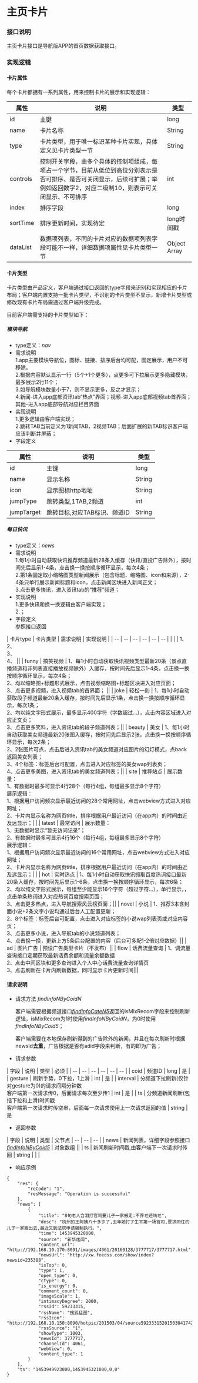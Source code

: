 # 主页卡片

### **接口说明**  

主页卡片接口是导航版APP的首页数据获取接口。

### **实现逻辑**
#### 卡片属性
每个卡片都拥有一系列属性，用来控制卡片的展示和实现逻辑：

| 属性 | 说明 | 类型 |
| -- | -- | -- |
| id | 主键 | long |
| name | 卡片名称 | String |
| type | 卡片类型，用于唯一标识某种卡片实现，具体定义见卡片类型一节 | String |
| controls | 控制开关字段，由多个具体的控制项组成，每项占一个字节，目前从低位到高位分别表示是否可排序、是否可关闭显示，后续可扩展；举例如返回数字2，对应二级制10，则表示可关闭显示、不可排序 | int |
| index | 排序字段 | long |
| sortTime | 排序更新时间，实现待定 | long时间戳 |
| dataList | 数据项列表，不同的卡片对应的数据项列表字段可能不一样，详细数据项属性见卡片类型一节 | Object Array |
#### 卡片类型
卡片类型由产品定义，客户端通过接口返回的type字段来识别和实现相应的卡片布局；客户端内置支持一批卡片类型，不识别的卡片类型不显示，新增卡片类型或修改现有卡片布局需通过客户端升级完成。

目前客户端需支持的卡片类型如下：
##### 模块导航
* type定义：*nav*
* 需求说明  
  1.app主要模块导航位，图标、链接、排序后台均可配，固定展示，用户不可移除。  
  2.根据内容默认显示一行（5个+1个更多），点更多可下拉展示更多隐藏模块，最多展示2行11个；  
  3.如导航模块数量小于7，则不显示更多，反之才显示；  
  4.新闻-进入app底部资讯tab“热点”界面；视频-进入app底部视频tab首界面；其他-进入app底部导航对应栏目界面
* 实现说明  
  1.更多逻辑由客户端实现；  
  2.跳转TAB当前定义为1新闻TAB，2视频TAB；后面扩展的新TAB标识客户端应该判断并屏蔽；
* 字段定义

| 属性 | 说明 | 类型 |
| -- | -- | -- |
| id | 主键 | long |
| name | 显示名称 | String |
| icon | 显示图标http地址 | String |
| jumpType | 跳转类型,1TAB,2频道 | int |
| jumpTarget | 跳转目标,对应TAB标识、频道ID | String |
##### 每日快讯
* type定义：*news*
* 需求说明  
  1.每1小时自动获取快讯推荐频道最新28条入缓存（快讯/直投广告除外），按时间先后显示1-4条，点击换一换按顺序循环显示，每次4条；  
  2.第1条固定取小缩略图类型新闻展示（包含标题、缩略图、icon和来源），2-4条只单行展示新闻标题和icon，点击新闻区块进入新闻正文；  
  3.点击更多快讯，进入资讯tab的“推荐”频道；  
* 实现说明  
  1.更多快讯和换一换逻辑由客户端实现；  
  2.；
* 字段定义  
参照接口返回

| 卡片type | 卡片类型 | 需求说明 | 实现说明 |
| -- | -- | -- | -- | -- | -- |
|  |  | 1、<br>2、<br>3、<br>4、 ||
| funny | 搞笑视频 | 1、每1小时自动获取快讯视频类型最新20条（景点直播频道和非列表直接播放视频除外）入缓存，按时间先后显示1-4条，点击换一换按顺序循环显示，每次4条；<br>2、均以缩略图+标题形式展示，点击视频缩略图+标题区块进入对应页面；<br>3、点击更多视频，进入视频tab的首界面； ||
| joke | 轻松一刻 | 1、每1小时自动获取段子频道最新20条入缓存，按时间先后显示1条，点击换一换按顺序循环显示，每次1条；<br>2、均以纯文字形式展示，最多显示400字符（字数超过...），点击内容区域进入对应正文页；<br>3、点击更多笑料，进入资讯tab的段子频道列表；||
| beauty | 美女 | 1、每1小时自动获取美女频道最新20张图入缓存，按时间先后显示2张，点击换一换按顺序循环显示，每次2条；<br>2、2张图片可点，点击后进入资讯tab的美女频道对应图片的幻灯模式，点back返回美女列表；<br>3、4个标签：标签后台可配置，点击进入对应标签的美女wap列表页；<br>4、点击更多美图，进入资讯tab的美女频道列表；||
| site | 推荐站点 | 展示数量：<br>1、有数据时最多可显示4行28个（每行4组，每组最多显示8个字符）<br>展示逻辑：<br>1、根据用户访问频次显示最近访问的28个常用网址，点击webview方式进入对应网址；<br>2、卡片内显示名称为网页title，排序根据用户最近访问（在app内）的时间由近及远显示；| |
| latest | 最常访问 | 展示数量：<br>1、无数据时显示“暂无访问记录”；<br>2、有数据时最多可显示4行16个（每行4组，每组最多显示8个字符）<br>展示逻辑：<br>1、根据用户访问频次显示最近访问的16个常用网址，点击webview方式进入对应网址；<br>2、卡片内显示名称为网页title，排序根据用户最近访问（在app内）的时间由近及远显示；| |
| hot | 实时热点 | 1、每1小时自动获取快讯抓取百度热词接口最新20条入缓存，按时间先后显示1-6条，点击换一换按顺序循环显示，每次6条；<br>2、均以纯文字形式展示，每组至少能显示16个字符（超过字符...），单行显示，，点击单条热词进入对应热词百度搜索页面；<br>3、点击更多热点，进入导航搜索风云榜页面；||
| novel | 小说 | 1、推荐3本含封面小说+2条文字小说均通过后台人工配置更新；<br>2、8个标签：标签后台可配置，点击进入对应标签的小说wap列表页或对应内容页；<br>3、点击更多小说，进入导航tab的小说频道列表；<br>4、点击换一换，更新上方5条后台配置的内容（后台可多配1-2倍对应数据）||
| ad | 图片广告 | 预设广告类型卡片（不发布）||
| flow | 话费流量查询 | 1、调流量查询接口定期获取最新话费余额和流量余额数据<br>2、点击中间区块和更多查询进入个人中心话费流量查询详情页<br>3、点击刷新在卡片内刷新数据，同时显示卡片更新时间|||

   
#### **请求说明**

* 请求方法 *findInfoNByCoidN*

    客户端需要根据频道接口[*findInfoCateN5*](findInfoCateN5.html)返回的isMixRecom字段来控制刷新逻辑，isMixRecom为1时使用*findInfoNByCoidN*，为0时使用*findInfoNByCoid5*；
    
    客户端需要在本地保存刷新得到的广告除外的新闻，并且在每次刷新时根据newsId**去重**，广告根据是否有adid字段来判断，有的即为广告；

* 请求参数

| 字段 | 说明 | 类型 | 必须 |
| -- | -- | -- | -- | -- | -- |
| coid | 频道ID | long | 是 |
| gesture | 刷新手势，0下拉，1上滑 | int | 是 |
| interval | 分频道下拉刷新(仅针对gesture为0)的请求间隔分钟数<br>客户端第一次请求传0，后面请求每次至少传1 | int  | 是 | 
| ts | 分频道新闻刷新(包括下拉和上滑)时间戳<br>客户端第一次请求时传空串，后面每一次请求使用上一次请求返回的值 | string | 是

* 返回参数

| 字段 | 说明 | 类型 | 父节点
| -- | -- | -- |
| news | 新闻列表，详细字段参照接口[*findInfoNByCoid5*](findInfoNByCoid5.html) | 对象数组 ||
| ts | 新闻刷新时间戳,由客户端下一次请求时传回 | string | | |

* 响应示例

```
{
    "res": {
        "reCode": "1", 
        "resMessage": "Operation is successful"
    }, 
    "news": [
        {
            "title": "8旬老人含泪打官司要儿子一家搬走:不养老还啃老", 
            "desc": "杭州的王阿姨八十多岁了,去年她打了生平第一场官司,要求同住的儿子一家搬出去,最近又到法院申请强制执行。", 
            "time": 1453945320000, 
            "source": "新华炫闻", 
            "content_url": "http://192.168.10.170:8091/images/4061/20160128/3777717/3777717.html", 
            "newsUrl": "http://xw.feedss.com/show/index?newsid=235388", 
            "isTop": 0, 
            "type": 1, 
            "open_type": 0, 
            "ctype": 0, 
            "is_energy": 0, 
            "comment_count": 0, 
            "imageScale": 1, 
            "intimacyDegree": 2000, 
            "rssId": 59233315, 
            "rssName": "搜狐猛图", 
            "rssIcon": "http://192.168.10.150:8090/hotpic/201503/04/source5923331520150304174215.jpg", 
            "rssSource": "1", 
            "showType": 1003, 
            "newsId": 3777717, 
            "channelId": 4061, 
            "webView": 0, 
            "content_type": 1
        }
    ], 
    "ts": "1453949923000,1453945321000,0,0"
}
```